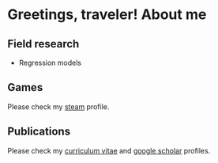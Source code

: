 # Greetings, traveler! About me

## Field research

- Regression models

## Games

Please check my [steam](https://steamcommunity.com/id/silva-danilo/) profile.

## Publications

Please check my [curriculum vitae](http://lattes.cnpq.br/9017498164523856) and [google scholar](https://scholar.google.com.br/citations?hl=pt-BR&user=PCG_qHIAAAAJ) profiles.
